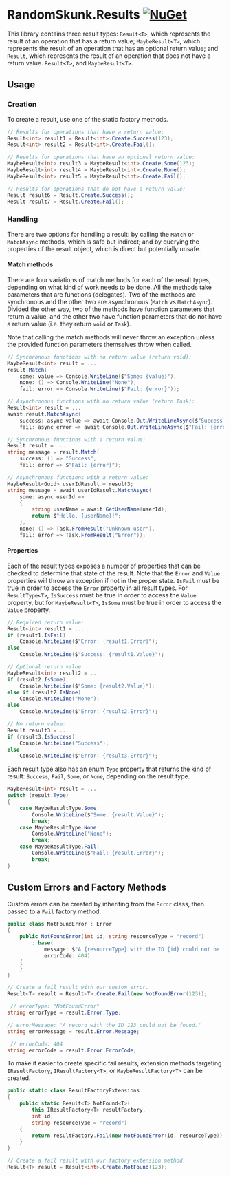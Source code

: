 # RandomSkunk.Results [![NuGet](https://img.shields.io/nuget/vpre/RandomSkunk.Results.svg)](https://www.nuget.org/packages/RandomSkunk.Results)

This library contains three result types: `Result<T>`, which represents the result of an operation that has a return value; `MaybeResult<T>`, which represents the result of an operation that has an optional return value; and `Result`, which represents the result of an operation that does not have a return value. `Result<T>`, and `MaybeResult<T>`.

## Usage

### Creation

To create a result, use one of the static factory methods.

```c#
// Results for operations that have a return value:
Result<int> result1 = Result<int>.Create.Success(123);
Result<int> result2 = Result<int>.Create.Fail();

// Results for operations that have an optional return value:
MaybeResult<int> result3 = MaybeResult<int>.Create.Some(123);
MaybeResult<int> result4 = MaybeResult<int>.Create.None();
MaybeResult<int> result5 = MaybeResult<int>.Create.Fail();

// Results for operations that do not have a return value:
Result result6 = Result.Create.Success();
Result result7 = Result.Create.Fail();
```

### Handling

There are two options for handling a result: by calling the `Match` or `MatchAsync` methods, which is safe but indirect; and by querying the properties of the result object, which is direct but potentially unsafe.

#### Match methods

There are four variations of match methods for each of the result types, depending on what kind of work needs to be done. All the methods take parameters that are functions (delegates). Two of the methods are synchronous and the other two are asynchronous (`Match` vs `MatchAsync`). Divided the other way, two of the methods have function parameters that return a value, and the other two have function parameters that do not have a return value (i.e. they return `void` or `Task`).

Note that calling the match methods will never throw an exception unless the provided function parameters themselves throw when called.

```c#
// Synchronous functions with no return value (return void):
MaybeResult<int> result = ...
result.Match(
    some: value => Console.WriteLine($"Some: {value}"),
    none: () => Console.WriteLine("None"),
    fail: error => Console.WriteLine($"Fail: {error}"));

// Asynchronous functions with no return value (return Task):
Result<int> result = ...
await result.MatchAsync(
    success: async value => await Console.Out.WriteLineAsync($"Success: {value}"),
    fail: async error => await Console.Out.WriteLineAsync($"Fail: {error}"));

// Synchronous functions with a return value:
Result result = ...
string message = result.Match(
    success: () => "Success",
    fail: error => $"Fail: {error}");

// Asynchronous functions with a return value:
MaybeResult<Guid> userIdResult = result3;
string message = await userIdResult.MatchAsync(
    some: async userId =>
    {
        string userName = await GetUserName(userId);
        return $"Hello, {userName}!";
    },
    none: () => Task.FromResult("Unknown user"),
    fail: error => Task.FromResult("Error"));
```

#### Properties

Each of the result types exposes a number of properties that can be checked to determine that state of the result. Note that the `Error` and `Value` properties will throw an exception if not in the proper state. `IsFail` must be true in order to access the `Error` property in all result types. For `ResultType<T>`, `IsSuccess` must be true in order to access the `Value` property, but for `MaybeResult<T>`, `IsSome` must be true in order to access the `Value` property.

```c#
// Required return value:
Result<int> result1 = ...
if (result1.IsFail)
    Console.WriteLine($"Error: {result1.Error}");
else
    Console.WriteLine($"Success: {result1.Value}");

// Optional return value:
MaybeResult<int> result2 = ...
if (result2.IsSome)
    Console.WriteLine($"Some: {result2.Value}");
else if (result2.IsNone)
    Console.WriteLine("None");
else
    Console.WriteLine($"Error: {result2.Error}");

// No return value:
Result result3 = ...
if (result3.IsSuccess)
    Console.WriteLine("Success");
else
    Console.WriteLine($"Error: {result3.Error}");
```

Each result type also has an enum `Type` property that returns the kind of result: `Success`, `Fail`, `Some`, or `None`, depending on the result type.

```c#
MaybeResult<int> result = ...
switch (result.Type)
{
    case MaybeResultType.Some:
        Console.WriteLine($"Some: {result.Value}");
        break;
    case MaybeResultType.None:
        Console.WriteLine("None");
        break;
    case MaybeResultType.Fail:
        Console.WriteLine($"Fail: {result.Error}");
        break;
}
```

## Custom Errors and Factory Methods

Custom errors can be created by inheriting from the `Error` class, then passed to a `Fail` factory method.

```c#
public class NotFoundError : Error
{
    public NotFoundError(int id, string resourceType = "record")
        : base(
            message: $"A {resourceType} with the ID {id} could not be found.",
            errorCode: 404)
    {
    }
}

// Create a fail result with our custom error.
Result<T> result = Result<T>.Create.Fail(new NotFoundError(123));

 // errorType: "NotFoundError"
string errorType = result.Error.Type;

// errorMessage: "A record with the ID 123 could not be found."
string errorMessage = result.Error.Message;

 // errorCode: 404
string errorCode = result.Error.ErrorCode;
```

To make it easier to create specific fail results, extension methods targeting `IResultFactory`, `IResultFactory<T>`, or `MaybeResultFactory<T>` can be created.

```c#
public static class ResultFactoryExtensions
{
    public static Result<T> NotFound<T>(
        this IResultFactory<T> resultFactory,
        int id,
        string resourceType = "record")
    {
        return resultFactory.Fail(new NotFoundError(id, resourceType));
    }
}

// Create a fail result with our factory extension method.
Result<T> result = Result<int>.Create.NotFound(123);
```
